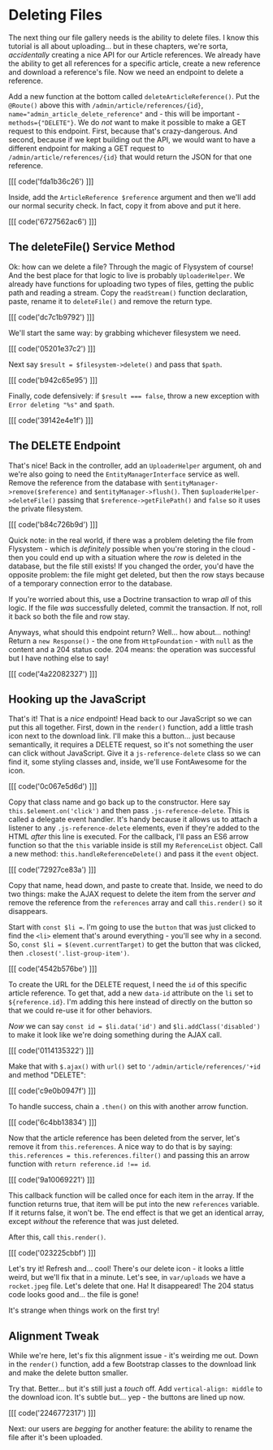 # Deleting Files

The next thing our file gallery needs is the ability to delete files. I know
this tutorial is all about uploading... but in these chapters, we're sorta,
*accidentally* creating a nice API for our Article references. We already have
the ability to get all references for a specific article, create a new
reference and download a reference's file. Now we need an endpoint to delete
a reference.

Add a new function at the bottom called `deleteArticleReference()`. Put the
`@Route()` above this with `/admin/article/references/{id}`,
`name="admin_article_delete_reference"` and - this will be important -
`methods={"DELETE"}`. We do *not* want to make it possible to make a GET request
to this endpoint. First, because that's crazy-dangerous. And second, because if
we kept building out the API, we would want to have a different endpoint for
making a GET request to `/admin/article/references/{id}` that would return the
JSON for that one reference.

[[[ code('fda1b36c26') ]]]

Inside, add the `ArticleReference $reference` argument and then we'll add our
normal security check. In fact, copy it from above and put it here.

[[[ code('6727562ac6') ]]]

## The deleteFile() Service Method

Ok: how can we delete a file? Through the magic of Flysystem of course! And the
best place for that logic to live is probably `UploaderHelper`. We already have
functions for uploading two types of files, getting the public path and reading
a stream. Copy the `readStream()` function declaration, paste, rename it to
`deleteFile()` and remove the return type.

[[[ code('dc7c1b9792') ]]]

We'll start the same way: by grabbing whichever filesystem we need. 

[[[ code('05201e37c2') ]]]

Next say `$result = $filesystem->delete()` and pass that `$path`. 

[[[ code('b942c65e95') ]]]

Finally, code defensively: if `$result === false`, throw a new exception 
with `Error deleting "%s"` and `$path`.

[[[ code('39142e4e1f') ]]]

## The DELETE Endpoint

That's nice! Back in the controller, add an `UploaderHelper` argument, oh and
we're also going to need the `EntityManagerInterface` service as well. Remove
the reference from the database with `$entityManager->remove($reference)` and
`$entityManager->flush()`. Then `$uploaderHelper->deleteFile()` passing that
`$reference->getFilePath()` and `false` so it uses the private filesystem.

[[[ code('b84c726b9d') ]]]

Quick note: in the real world, if there was a problem deleting the file from
Flysystem - which is *definitely* possible when you're storing in the cloud - then
you could end up with a situation where the *row* is deleted in the database, but
the file still exists! If you changed the order, you'd have the opposite problem:
the file might get deleted, but then the row stays because of a temporary connection
error to the database.

If you're worried about this, use a Doctrine transaction to wrap *all* of this
logic. If the file *was* successfully deleted, commit the transaction. If not,
roll it back so both the file and row stay.

Anyways, what should this endpoint return? Well... how about... nothing! Return
a `new Response()` - the one from `HttpFoundation` - with `null` as the content
and a 204 status code. 204 means: the operation was successful but I have nothing
else to say!

[[[ code('4a22082327') ]]]

## Hooking up the JavaScript

That's it! That is a *nice* endpoint! Head back to our JavaScript so we can put
this all together. First, down in the `render()` function, add a little trash
icon next to the download link. I'll make this a button... just because semantically,
it requires a DELETE request, so it's not something the user can click without
JavaScript. Give it a `js-reference-delete` class so we can find it, some styling
classes and, inside, we'll use FontAwesome for the icon.

[[[ code('0c067e5d6d') ]]]

Copy that class name and go back up to the constructor. Here say
`this.$element.on('click')` and then pass `.js-reference-delete`. This is called
a delegate event handler. It's handy because it allows us to attach a listener to
any `.js-reference-delete` elements, even if they're added to the HTML *after*
this line is executed. For the callback, I'll pass an ES6 arrow function so that
the `this` variable inside is still my `ReferenceList` object. Call a new method:
`this.handleReferenceDelete()` and pass it the `event` object.

[[[ code('72927ce83a') ]]]

Copy that name, head down, and paste to create that. Inside, we need to do two
things: make the AJAX request to delete the item from the server *and* remove the
reference from the `references` array and call `this.render()` so it disappears.

Start with `const $li =`. I'm going to use the `button` that was just clicked to
find the `<li>` element that's around everything - you'll see why in a second. So,
`const $li = $(event.currentTarget)` to get the button that was clicked, then
`.closest('.list-group-item')`.

[[[ code('4542b576be') ]]]

To create the URL for the DELETE request, I need the `id` of this specific
article reference. To get that, add a new `data-id` attribute on the `li` set
to `${reference.id}`. I'm adding this here instead of directly on the button so
that we could re-use it for other behaviors.

*Now* we can say `const id = $li.data('id')` and `$li.addClass('disabled')` to make
it look like we're doing something during the AJAX call. 

[[[ code('0114135322') ]]]

Make that with `$.ajax()` with `url()` set to `'/admin/article/references/'+id` 
and method "DELETE":

[[[ code('c9e0b0947f') ]]]

To handle success, chain a `.then()` on this with another arrow function.

[[[ code('6c4bb13834') ]]]

Now that the article reference has been deleted from the server, let's remove
it from `this.references`. A nice way to do that is by saying:
`this.references = this.references.filter()` and passing this an arrow function
with `return reference.id !== id`.

[[[ code('9a10069221') ]]]

This callback function will be called once for each item in the array. If the
function returns true, that item will be put into the new `references` variable.
If it returns false, it won't be. The end effect is that we get an identical array,
except *without* the reference that was just deleted.

After this, call `this.render()`.

[[[ code('023225cbbf') ]]]

Let's try it! Refresh and... cool! There's our delete icon - it looks a little weird,
but we'll fix that in a minute. Let's see, in `var/uploads` we have a `rocket.jpeg`
file. Let's delete that one. Ha! It disappeared! The 204 status code looks good and...
the file is gone!

It's strange when things work on the first try!

## Alignment Tweak

While we're here, let's fix this alignment issue - it's weirding me out. Down in
the `render()` function, add a few Bootstrap classes to the download link and
make the delete button smaller.

Try that. Better... but it's still just a *touch* off. Add `vertical-align: middle`
to the download icon. It's subtle but... yep - the buttons are lined up now.

[[[ code('2246772317') ]]]

Next: our users are *begging* for another feature: the ability to rename the file
after it's been uploaded.

